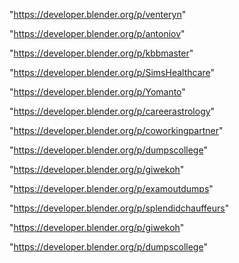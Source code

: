 "https://developer.blender.org/p/venteryn"

"https://developer.blender.org/p/antoniov"

"https://developer.blender.org/p/kbbmaster"

"https://developer.blender.org/p/SimsHealthcare"

"https://developer.blender.org/p/Yomanto"

"https://developer.blender.org/p/careerastrology"

"https://developer.blender.org/p/coworkingpartner"

"https://developer.blender.org/p/dumpscollege"

"https://developer.blender.org/p/giwekoh"

 
"https://developer.blender.org/p/examoutdumps"


"https://developer.blender.org/p/splendidchauffeurs"


"https://developer.blender.org/p/giwekoh"


"https://developer.blender.org/p/dumpscollege"


 
